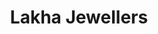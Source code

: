---
title: "Lakha Jewellers"
url: /karachi/lakha-jewellers-w393-8m2-federal-b-area-karimabad-block-3-gulberg-town/
shop: jewelry
---